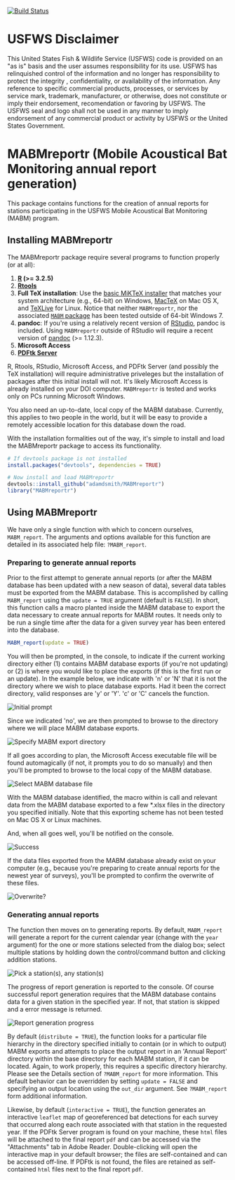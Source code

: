 [![Build Status](https://travis-ci.org/adamdsmith/MABMreportr.png)](https://travis-ci.org/adamdsmith/MABMreportr)

<!-- README.md is generated from README.Rmd. Please edit that file -->
USFWS Disclaimer
================

This United States Fish & Wildlife Service (USFWS) code is provided on an "as is" basis and the user assumes responsibility for its use. USFWS has relinquished control of the information and no longer has responsibility to protect the integrity , confidentiality, or availability of the information. Any reference to specific commercial products, processes, or services by service mark, trademark, manufacturer, or otherwise, does not constitute or imply their endorsement, recomendation or favoring by USFWS. The USFWS seal and logo shall not be used in any manner to imply endorsement of any commercial product or activity by USFWS or the United States Government.

MABMreportr (Mobile Acoustical Bat Monitoring annual report generation)
=======================================================================

This package contains functions for the creation of annual reports for stations participating in the USFWS Mobile Acoustical Bat Monitoring (MABM) program.

Installing MABMreportr
----------------------

The MABMreportr package require several programs to function properly (or at all):

1.  **[R](https://www.r-project.org/) (&gt;= 3.2.5)**
2.  **[Rtools](https://cran.r-project.org/bin/windows/Rtools/)**
3.  **Full TeX installation**: Use the [basic MiKTeX installer](http://miktex.org/download) that matches your system architecture (e.g., 64-bit) on Windows, [MacTeX](https://tug.org/mactex/mactex-download.html) on Mac OS X, and [TeXLive](https://www.tug.org/texlive/doc/texlive-en/texlive-en.html#x1-140003) for Linux. Notice that neither `MABMreportr`, nor the associated [`MABM` package](https://github.com/adamdsmith/MABM) has been tested outside of 64-bit Windows 7.
4.  **pandoc**: If you're using a relatively recent version of [RStudio](https://www.rstudio.com/products/rstudio/download/preview/), pandoc is included. Using `MABMreportr` outside of RStudio will require a recent version of [pandoc](http://pandoc.org/installing.html) (&gt;= 1.12.3).
5.  **Microsoft Access**
6.  **[PDFtk Server](https://www.pdflabs.com/tools/pdftk-server/)**

R, Rtools, RStudio, Microsoft Access, and PDFtk Server (and possibly the TeX installation) will require administrative priveleges but the installation of packages after this initial install will not. It's likely Microsoft Access is already installed on your DOI computer. `MABMreportr` is tested and works only on PCs running Microsoft Windows.

You also need an up-to-date, local copy of the MABM database. Currently, this applies to two people in the world, but it will be easy to provide a remotely accessible location for this database down the road.

With the installation formalities out of the way, it's simple to install and load the MABMreportr package to access its functionality.

``` r
# If devtools package is not installed
install.packages("devtools", dependencies = TRUE)

# Now install and load MABMreportr
devtools::install_github("adamdsmith/MABMreportr")
library("MABMreportr")
```

Using MABMreportr
-----------------

We have only a single function with which to concern ourselves, `MABM_report`. The arguments and options available for this function are detailed in its associated help file: `?MABM_report`.

### Preparing to generate annual reports

Prior to the first attempt to generate annual reports (or after the MABM database has been updated with a new season of data), several data tables must be exported from the MABM database. This is accomplished by calling `MABM_report` using the `update = TRUE` argument (default is `FALSE`). In short, this function calls a macro planted inside the MABM database to export the data necessary to create annual reports for MABM routes. It needs only to be run a single time after the data for a given survey year has been entered into the database.

``` r
MABM_report(update = TRUE)
```

You will then be prompted, in the console, to indicate if the current working directory either (1) contains MABM database exports (if you're not updating) or (2) is where you would like to place the exports (if this is the first run or an update). In the example below, we indicate with 'n' or 'N' that it is not the directory where we wish to place database exports. Had it been the correct directory, valid responses are 'y' or 'Y'. 'c' or 'C' cancels the function.

![Initial prompt](./README-figs/MABM_initial_prompt.png)

Since we indicated 'no', we are then prompted to browse to the directory where we will place MABM database exports.

![Specify MABM export directory](./README-figs/MABM_export_location.png)

If all goes according to plan, the Microsoft Access executable file will be found automagically (if not, it prompts you to do so manually) and then you'll be prompted to browse to the local copy of the MABM database.

![Select MABM database file](./README-figs/select_MABM_database.png)

With the MABM database identified, the macro within is call and relevant data from the MABM database exported to a few \*.xlsx files in the directory you specified initially. Note that this exporting scheme has not been tested on Mac OS X or Linux machines.

And, when all goes well, you'll be notified on the console.

![Success](./README-figs/MABM_export_success.png)

If the data files exported from the MABM database already exist on your computer (e.g., because you're preparing to create annual reports for the newest year of surveys), you'll be prompted to confirm the overwrite of these files.

![Overwrite?](./README-figs/replace_existing.png)

### Generating annual reports

The function then moves on to generating reports. By default, `MABM_report` will generate a report for the current calendar year (change with the `year` argument) for the one or more stations selected from the dialog box; select multiple stations by holding down the control/command button and clicking addition stations.

![Pick a station(s), any station(s)](./README-figs/select_stations.png)

The progress of report generation is reported to the console. Of course successful report generation requires that the MABM database contains data for a given station in the specified year. If not, that station is skipped and a error message is returned.

![Report generation progress](./README-figs/reports_complete.png)

By default (`distribute = TRUE`), the function looks for a particular file hierarchy in the directory specified initially to contain (or in which to output) MABM exports and attempts to place the output report in an 'Annual Report' directory within the base directory for each MABM station, if it can be located. Again, to work properly, this requires a specific directory hierarchy. Please see the Details section of `?MABM_report` for more information. This default behavior can be overridden by setting `update = FALSE` and specifying an output location using the `out_dir` argument. See `?MABM_report` form additional information.

Likewise, by default (`interactive = TRUE`), the function generates an interactive `leaflet` map of georeferenced bat detections for each survey that occurred along each route associated with that station in the requested year. If the PDFtk Server program is found on your machine, these `html` files will be attached to the final report `pdf` and can be accessed via the "Attachments" tab in Adobe Reader. Double-clicking will open the interactive map in your default browser; the files are self-contained and can be accessed off-line. If PDFtk is not found, the files are retained as self-contained `html` files next to the final report `pdf`.
